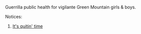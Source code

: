 Guerrilla public health for vigilante Green Mountain girls & boys. 

Notices:

1.  [It's quitin' time](./quit/)
